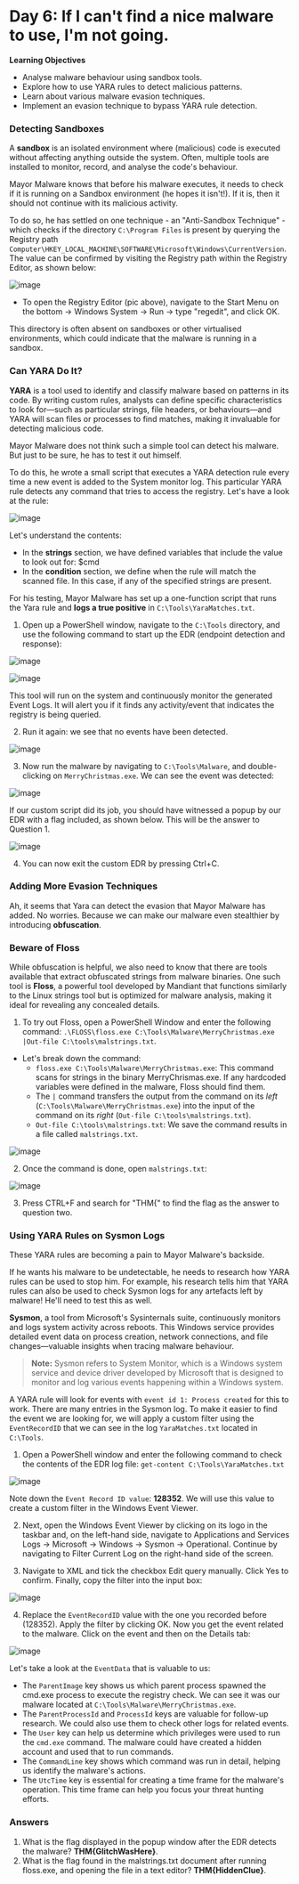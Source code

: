 # Day 6: If I can't find a nice malware to use, I'm not going.

**Learning Objectives**
- Analyse malware behaviour using sandbox tools.
- Explore how to use YARA rules to detect malicious patterns.
- Learn about various malware evasion techniques.
- Implement an evasion technique to bypass YARA rule detection.

### Detecting Sandboxes
A **sandbox** is an isolated environment where (malicious) code is executed without affecting anything outside the system. Often, multiple tools are installed to monitor, record, and analyse the code's behaviour.

Mayor Malware knows that before his malware executes, it needs to check if it is running on a Sandbox environment (he hopes it isn't!). If it is, then it should not continue with its malicious activity.

To do so, he has settled on one technique - an "Anti-Sandbox Technique" - which checks if the directory `C:\Program Files` is present by querying the Registry path `Computer\HKEY_LOCAL_MACHINE\SOFTWARE\Microsoft\Windows\CurrentVersion`. The value can be confirmed by visiting the Registry path within the Registry Editor, as shown below:

![image](https://github.com/user-attachments/assets/4e1abae9-48c3-48e3-826a-92d51f69478e)

- To open the Registry Editor (pic above), navigate to the Start Menu on the bottom -> Windows System -> Run -> type "regedit", and click OK.

This directory is often absent on sandboxes or other virtualised environments, which could indicate that the malware is running in a sandbox.

### Can YARA Do It?
**YARA** is a tool used to identify and classify malware based on patterns in its code. By writing custom rules, analysts can define specific characteristics to look for—such as particular strings, file headers, or behaviours—and YARA will scan files or processes to find matches, making it invaluable for detecting malicious code.

Mayor Malware does not think such a simple tool can detect his malware. But just to be sure, he has to test it out himself.

To do this, he wrote a small script that executes a YARA detection rule every time a new event is added to the System monitor log. This particular YARA rule detects any command that tries to access the registry. Let's have a look at the rule:

![image](https://github.com/user-attachments/assets/4d54d6b3-0feb-4ad8-8cea-5170fbef3bc8)

Let's understand the contents:

- In the **strings** section, we have defined variables that include the value to look out for: $cmd
- In the **condition** section, we define when the rule will match the scanned file. In this case, if any of the specified strings are present. 

For his testing, Mayor Malware has set up a one-function script that runs the Yara rule and **logs a true positive** in `C:\Tools\YaraMatches.txt`.

1. Open up a PowerShell window, navigate to the `C:\Tools` directory, and use the following command to start up the EDR (endpoint detection and response):

![image](https://github.com/user-attachments/assets/8a99bb31-e464-4a5b-9bd8-8f42fed68b15)

![image](https://github.com/user-attachments/assets/c6b3dc99-e1bf-442b-9290-9b4d51654500)

This tool will run on the system and continuously monitor the generated Event Logs. It will alert you if it finds any activity/event that indicates the registry is being queried.

2. Run it again: we see that no events have been detected.

![image](https://github.com/user-attachments/assets/27668d95-e2bd-466c-864d-d1ecf94897cf)

3. Now run the malware by navigating to `C:\Tools\Malware`, and double-clicking on `MerryChristmas.exe`. We can see the event was detected:

![image](https://github.com/user-attachments/assets/d156883e-8907-4675-8675-fc10f789bfbf)

If our custom script did its job, you should have witnessed a popup by our EDR with a flag included, as shown below. This will be the answer to Question 1.

![image](https://github.com/user-attachments/assets/d2b02438-4aa9-42dd-a303-074431220093)

4. You can now exit the custom EDR by pressing Ctrl+C.

### Adding More Evasion Techniques
Ah, it seems that Yara can detect the evasion that Mayor Malware has added. No worries. Because we can make our malware even stealthier by introducing **obfuscation**.

### Beware of Floss
While obfuscation is helpful, we also need to know that there are tools available that extract obfuscated strings from malware binaries. One such tool is **Floss**, a powerful tool developed by Mandiant that functions similarly to the Linux strings tool but is optimized for malware analysis, making it ideal for revealing any concealed details.

1. To try out Floss, open a PowerShell Window and enter the following command: `.\FLOSS\floss.exe C:\Tools\Malware\MerryChristmas.exe |Out-file C:\tools\malstrings.txt`.

- Let's break down the command:
	- `floss.exe C:\Tools\Malware\MerryChristmas.exe`: This command scans for strings in the binary MerryChrismas.exe. If any hardcoded variables were defined in the malware, Floss should find them.
	- The `|` command transfers the output from the command on its *left* (`C:\Tools\Malware\MerryChristmas.exe`) into the input of the command on its *right* (`Out-file C:\tools\malstrings.txt`).
	- `Out-file C:\tools\malstrings.txt`: We save the command results in a file called `malstrings.txt`.

![image](https://github.com/user-attachments/assets/a46d9afb-7fab-4e74-9800-3e38eae29872)

2. Once the command is done, open `malstrings.txt`:

![image](https://github.com/user-attachments/assets/6dda432d-19c0-40bb-8728-af15c4cfd14c)

3. Press CTRL+F and search for "THM{" to find the flag as the answer to question two.

### Using YARA Rules on Sysmon Logs
These YARA rules are becoming a pain to Mayor Malware's backside.

If he wants his malware to be undetectable, he needs to research how YARA rules can be used to stop him. For example, his research tells him that YARA rules can also be used to check Sysmon logs for any artefacts left by malware! He'll need to test this as well.

**Sysmon**, a tool from Microsoft's Sysinternals suite, continuously monitors and logs system activity across reboots. This Windows service provides detailed event data on process creation, network connections, and file changes—valuable insights when tracing malware behaviour.

>**Note:**
>Sysmon refers to System Monitor, which is a Windows system service and device driver developed by Microsoft that is designed to monitor and log various events happening within a Windows system.

A YARA rule will look for events with `event id 1: Process created` for this to work. There are many entries in the Sysmon log. To make it easier to find the event we are looking for, we will apply a custom filter using the `EventRecordID` that we can see in the log `YaraMatches.txt` located in `C:\Tools`.

1. Open a PowerShell window and enter the following command to check the contents of the EDR log file: `get-content C:\Tools\YaraMatches.txt`

![image](https://github.com/user-attachments/assets/552a0145-71b9-4100-8276-0c89952ea188)

Note down the `Event Record ID value`: **128352**. We will use this value to create a custom filter in the Windows Event Viewer.

2. Next, open the Windows Event Viewer by clicking on its logo in the taskbar and, on the left-hand side, navigate to Applications and Services Logs -> Microsoft -> Windows -> Sysmon -> Operational. Continue by navigating to Filter Current Log on the right-hand side of the screen.

3. Navigate to XML and tick the checkbox Edit query manually. Click Yes to confirm. Finally, copy the filter into the input box:

![image](https://github.com/user-attachments/assets/8664c4e2-ca9a-4a86-92c7-b2380155e81c)

4. Replace the `EventRecordID` value with the one you recorded before (128352). Apply the filter by clicking OK. Now you get the event related to the malware. Click on the event and then on the Details tab:

![image](https://github.com/user-attachments/assets/2f69a0f7-7968-44e9-9053-9256a6b069cf)

Let's take a look at the `EventData` that is valuable to us:

- The `ParentImage` key shows us which parent process spawned the cmd.exe process to execute the registry check. We can see it was our malware located at `C:\Tools\Malware\MerryChristmas.exe`.
- The `ParentProcessId` and `ProcessId` keys are valuable for follow-up research. We could also use them to check other logs for related events.
- The `User` key can help us determine which privileges were used to run the `cmd.exe` command. The malware could have created a hidden account and used that to run commands.
- The `CommandLine` key shows which command was run in detail, helping us identify the malware's actions.
- The `UtcTime` key is essential for creating a time frame for the malware's operation. This time frame can help you focus your threat hunting efforts.


### Answers
1. What is the flag displayed in the popup window after the EDR detects the malware? **THM{GlitchWasHere}**.
2. What is the flag found in the malstrings.txt document after running floss.exe, and opening the file in a text editor? **THM{HiddenClue}**.
